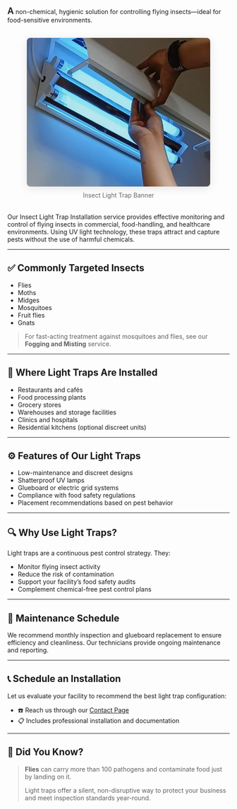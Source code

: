 <span style="font-size:1.25rem; font-weight:600">A</span> non-chemical, hygienic solution for controlling flying insects—ideal for food-sensitive environments.

<figure style="margin: 2rem auto; text-align: center;">
  <img src="/images/services/insect-light-trap.jpg" alt="Insect Light Trap Banner" style="max-width: 100%; border-radius: 0.5rem; box-shadow: 0 4px 20px rgba(0,0,0,0.1);" />
  <figcaption style="margin-top: 0.5rem; font-size: 0.875rem; color: #666;">
    Insect Light Trap Banner
  </figcaption>
</figure>


Our Insect Light Trap Installation service provides effective monitoring and control of flying insects in commercial, food-handling, and healthcare environments. Using UV light technology, these traps attract and capture pests without the use of harmful chemicals.

---

## ✅ Commonly Targeted Insects

- Flies  
- Moths  
- Midges  
- Mosquitoes  
- Fruit flies  
- Gnats  

> For fast-acting treatment against mosquitoes and flies, see our **Fogging and Misting** service.

---

## 🏢 Where Light Traps Are Installed

- Restaurants and cafés  
- Food processing plants  
- Grocery stores  
- Warehouses and storage facilities  
- Clinics and hospitals  
- Residential kitchens (optional discreet units)

---

## ⚙️ Features of Our Light Traps

- Low-maintenance and discreet designs  
- Shatterproof UV lamps  
- Glueboard or electric grid systems  
- Compliance with food safety regulations  
- Placement recommendations based on pest behavior  

---

## 🔍 Why Use Light Traps?

Light traps are a continuous pest control strategy. They:

- Monitor flying insect activity  
- Reduce the risk of contamination  
- Support your facility’s food safety audits  
- Complement chemical-free pest control plans  

---

## 🔁 Maintenance Schedule

We recommend monthly inspection and glueboard replacement to ensure efficiency and cleanliness. Our technicians provide ongoing maintenance and reporting.

---

## 📞 Schedule an Installation

Let us evaluate your facility to recommend the best light trap configuration:

- ☎️ Reach us through our [Contact Page](/#contact)  
- 📋 Includes professional installation and documentation  

---

## 📌 Did You Know?

> **Flies** can carry more than 100 pathogens and contaminate food just by landing on it.  
>  
> Light traps offer a silent, non-disruptive way to protect your business and meet inspection standards year-round.

